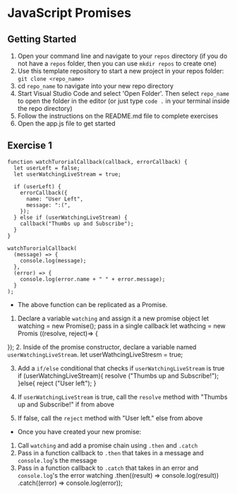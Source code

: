 # JavaScript Promises

## Getting Started

1. Open your command line and navigate to your `repos` directory (if you do not have a `repos` folder, then you can use `mkdir repos` to create one)
2. Use this template repository to start a new project in your repos folder: `git clone <repo_name>`
3. cd `repo_name` to navigate into your new repo directory
4. Start Visual Studio Code and select 'Open Folder'. Then select `repo_name` to open the folder in the editor (or just type `code .` in your terminal inside the repo directory)
5. Follow the instructions on the README.md file to complete exercises
6. Open the app.js file to get started

## Exercise 1

```
function watchTurorialCallback(callback, errorCallback) {
  let userLeft = false;
  let userWatchingLiveStream = true;

  if (userLeft) {
    errorCallback({
      name: "User Left",
      message: ":(",
    });
  } else if (userWatchingLiveStream) {
    callback("Thumbs up and Subscribe");
  }
}

watchTurorialCallback(
  (message) => {
    console.log(message);
  },
  (error) => {
    console.log(error.name + " " + error.message);
  }
);
```

- The above function can be replicated as a Promise.

1. Declare a variable `watching` and assign it a new promise object
let watching = new Promise();
 pass in a single callback
 let wathcing = new Promis ((resolve, reject)=> {

 });
2. Inside of the promise constructor, declare a variable named `userWatchingLiveStream`.
let userWathcingLiveStresm = true;

3. Add a `if/else` conditional that checks if `userWatchingLiveStream` is true
if (userWatchingLiveStream){
        resolve ("Thumbs up and Subscribe!");
    }else{
        reject ("User left");
    }

4. If `userWatchingLiveStream` is true, call the `resolve` method with "Thumbs up and Subscribe!"
if from above

5. If false, call the `reject` method with "User left."
else from above

- Once you have created your new promise:

1. Call `watching` and add a promise chain using `.then` and `.catch`
2. Pass in a function callback to `.then` that takes in a message and `console.log`'s the message
3. Pass in a function callback to `.catch` that takes in an error and `console.log`'s the error
watching
.then((result) => console.log(result))
.catch((error) => console.log(error));